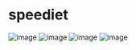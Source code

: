 # speediet
![image](https://user-images.githubusercontent.com/45402163/172277866-f5a7d2b8-d1e5-4fd4-ae44-9904ffc4ed89.png)
![image](https://im5.ezgif.com/tmp/ezgif-5-5108fec1b9.gif)
![image](https://im5.ezgif.com/tmp/ezgif-5-3bb3c98142.gif)
![image](https://im5.ezgif.com/tmp/ezgif-5-0af1e47ae3.gif)

